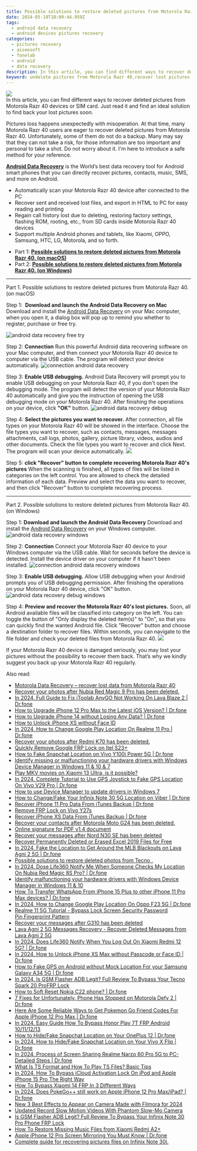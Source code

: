```yaml
---
title: Possible solutions to restore deleted pictures from Motorola Razr 40.
date: 2024-05-19T18:09:44.959Z
tags: 
  - android data recovery
  - android devices pictures recovery
categories: 
  - pictures recovery
  - aiseesoft
  - fonelab
  - android
  - data recovery
description: In this article, you can find different ways to recover deleted pictures from Motorola Razr 40 devices or SIM card. Just read it and find an ideal solution to find back your lost pictures soon.
keyword: undelete pictures from Motorola Razr 40,recover lost pictures from Motorola Razr 40,regain missing pictures,restore deleted pictures on Motorola Razr 40,android pictures retrieval,Motorola Razr 40 pictures recovery,how do i recover pictures on Motorola Razr 40,Motorola Razr 40 reset but recover pictures,recover pictures from Motorola Razr 40,how to recover pictures in Motorola Razr 40,how to get back deleted pictures Motorola Razr 40 phone,how to recover deleted pictures in Motorola Razr 40
---
```


<img src="https://img0mobiles.techidaily.com/images/best-assets/devices/motorola/motorola-razr-40/1.jpg" class="atpl-imgstyle"  />

<div class="atpl-content atpl-for-fonelab-android recover-pictures">

<div class="atpl-post-description-part-1">
In this article, you can find different ways to recover deleted pictures from Motorola Razr 40 devices or SIM card. Just read it and find an ideal solution to find back your lost pictures soon.
</div>

<div class="atpl-post-description-part-2">
<div class="tpl-content-sub-paragraph-normal">
  <p>
    Pictures loss happens unexpectedly with misoperation. At that time, many Motorola Razr 40 users are eager to recover deleted pictures from Motorola Razr 40. Unfortunately, some of them do not do a backup. Many may say that they can not take a risk, for those information are too important and personal to take a shot. Do not worry about it. I'm here to introduce a safe method for your reference.
  </p>
</div>
</div>

<div class="atpl-post-description-part-3">
<div class="tpl-content-sub-paragraph-content">
  <p>
    <a href="https://tools.techidaily.com/aiseesoft-android-data-recovery/" ><strong>Android Data Recovery</strong></a> is the World’s best data recovery tool for Android smart phones that you can directly recover pictures, contacts, music, SMS, and more on Android.
  </p>
</div>
<div class="tpl-content-sub-paragraph-content">
  <ul class="tpl-content-sub-paragraph-ul-style">
    <li>Automatically scan your Motorola Razr 40 device after connected to the PC</li>
    <li>Recover sent and received lost files, and export in HTML to PC for easy reading and printing</li>
    <li>Regain call history lost due to deleting, restoring factory settings, flashing ROM, rooting, etc., from SD cards inside Motorola Razr 40 devices</li>
    <li>Support multiple Android phones and tablets, like Xiaomi, OPPO, Samsung, HTC, LG, Motorola, and so forth.</li>
  </ul>
</div>
</div>

<ul>
  <li>Part 1: <strong><a href="#p1"> Possible solutions to restore deleted pictures from Motorola Razr 40.  (on macOS)</a></strong></li>
  <li>Part 2: <strong><a href="#p2"> Possible solutions to restore deleted pictures from Motorola Razr 40.  (on Windows)</a></strong></li>
</ul>



<!-- Part 1 -->
<a id="p1" name="p1" ></a><hr>

<div>
  <span class="atpl-step-part-style">Part 1. Possible solutions to restore deleted pictures from Motorola Razr 40. (on macOS)</span>
</div>  

<span class="atpl-stepstyle-a"><span>Step 1: </span></span> <strong>Download and launch the Android Data Recovery on Mac</strong>
Download and install the <a href="https://tools.techidaily.com/aiseesoft-android-data-recovery/" >Android Data Recovery</a> on your Mac computer, when you open it, a dialog box will pop up to remind you whether to register, purchase or free try.

<img src="https://tools.techidaily.com/images/apps/aiseesoft/android-data-recovery/mac-free-try.png" class="atpl-imgstyle" alt="android data recovery free try" />

<span class="atpl-stepstyle-a"><span>Step 2: </span></span> <strong>Connection</strong>
Run this powerful Android data recovering software on your Mac computer, and then connect your Motorola Razr 40 device to computer via the USB cable. The program will detect your device automatically.
<img src="https://tools.techidaily.com/images/apps/aiseesoft/android-data-recovery/mac-connection-interface.jpg" class="atpl-imgstyle" alt="connection android data recovery" />

<span class="atpl-stepstyle-a"><span>Step 3: </span></span> <strong>Enable USB debugging.</strong>
Android Data Recovery will prompt you to enable USB debugging on your Motorola Razr 40, if you don't open the debugging mode. The program will detect the version of your Motorola Razr 40 automatically and give you the instruction of opening the USB debugging mode on your Motorola Razr 40. After finishing the operations on your device, click <strong>"OK"</strong> button.
<img src="https://tools.techidaily.com/images/apps/aiseesoft/android-data-recovery/mac-android-usb-debug.jpg"  class="atpl-imgstyle" alt="android data recovery debug" />

<span class="atpl-stepstyle-a"><span>Step 4: </span></span> <strong>Select the pictures you want to recover.</strong>
After connection, all file types on your Motorola Razr 40 will be showed in the interface. Choose the file types you want to recover, such as contacts, messages, messages attachments, call logs, photos, gallery, picture library, videos, audios and other documents. Check the file types you want to recover and click Next. The program will scan your device automatically.
<img src="https://tools.techidaily.com/images/apps/aiseesoft/android-data-recovery/mac-choose-type-photos.jpg" class="atpl-imgstyle"  />

<span class="atpl-stepstyle-a"><span>Step 5: </span></span> <strong>click "Recover" button to  complete recovering Motorola Razr 40's pictures</strong>
When the scanning is finished, all types of files will be listed in categories on the left control. You are allowed to check the detailed information of each data. Preview and select the data you want to recover, and then click "Recover" button to complete recovering process.


<a id="p2" name="p2"></a><hr>

<!-- Part 2 -->
<div>
  <span class="atpl-step-part-style">Part 2. Possible solutions to restore deleted pictures from Motorola Razr 40. (on Windows)</span>
</div>

<span class="atpl-stepstyle-a"><span>Step 1: </span></span> <strong>Download and launch the Android Data Recovery</strong>
Download and install the <a href="https://tools.techidaily.com/aiseesoft-android-data-recovery/" >Android Data Recovery</a> on your Windows computer.
<img src="https://tools.techidaily.com/images/apps/aiseesoft/android-data-recovery/win-start-interface.png"  class="atpl-imgstyle" alt="android data recovery windows" />

<span class="atpl-stepstyle-a"><span>Step 2: </span></span> <strong>Connection</strong>
Connect your Motorola Razr 40 device to your Windows computer via the USB cable. Wait for seconds before the device is detected. Install the device driver on your computer if it hasn't been installed.
<img src="https://tools.techidaily.com/images/apps/aiseesoft/android-data-recovery/win-connection-interface.png" class="atpl-imgstyle" alt="connection android data recovery windows" />

<span class="atpl-stepstyle-a"><span>Step 3: </span></span> <strong>Enable USB debugging.</strong>
Allow USB debugging when your Android prompts you of USB debugging permission. After finishing the operations on your Motorola Razr 40 device, click "OK" button.
<img src="https://tools.techidaily.com/images/apps/aiseesoft/android-data-recovery/win-android-usb-debug.png" class="atpl-imgstyle" alt="android data recovery debug windows" />

<span class="atpl-stepstyle-a"><span>Step 4: </span></span> <strong>Preview and recover the Motorola Razr 40's lost pictures.</strong>
Soon, all Android available files will be classified into category on the left. You can toggle the button of "Only display the deleted item(s)" to "On", so that you can quickly find the wanted Android file. Click "Recover" button and choose a destination folder to recover files. Within seconds, you can navigate to the file folder and check your deleted files from Motorola Razr 40.
<img src="https://tools.techidaily.com/images/apps/aiseesoft/android-data-recovery/win-recover-photos.png" class="atpl-imgstyle"  />

<div class="atpl-post-description-part-4">
<div class="tpl-content-sub-paragraph-normal">
  <p>
    If your Motorola Razr 40 device is damaged seriously, you may lost your pictures without the possibility to recover them back. That’s why we kindly suggest you back up your Motorola Razr 40 regularly.
  </p>
</div>
</div>

<ins class="adsbygoogle"
     style="display:block"
     data-ad-client="ca-pub-7571918770474297"
     data-ad-slot="8358498916"
     data-ad-format="auto"
     data-full-width-responsive="true"></ins>



</div>
<ins class="adsbygoogle"
    style="display:block"
    data-ad-format="autorelaxed"
    data-ad-client="ca-pub-7571918770474297"
    data-ad-slot="1223367746"></ins>

<span class="atpl-alsoreadstyle">Also read:</span>
<div><ul>
<li><a href="https://review-topics.techidaily.com/motorola-data-recovery-recover-lost-data-from-motorola-razr-40-by-fonelab-android-recover-data/"><u>Motorola Data Recovery – recover lost data from Motorola Razr 40</u></a></li>
<li><a href="https://review-topics.techidaily.com/recover-your-photos-after-nubia-red-magic-9-pro-has-been-deleted-by-fonelab-android-recover-photos/"><u>Recover your photos after Nubia Red Magic 9 Pro has been deleted.</u></a></li>
<li><a href="https://review-topics.techidaily.com/in-2024-full-guide-to-fix-itoolab-anygo-not-working-on-lava-blaze-2-drfone-by-drfone-virtual-android/"><u>In 2024, Full Guide to Fix iToolab AnyGO Not Working On Lava Blaze 2 | Dr.fone</u></a></li>
<li><a href="https://review-topics.techidaily.com/how-to-upgrade-iphone-12-pro-max-to-the-latest-ios-version-drfone-by-drfone-ios-system-repair-ios-system-repair/"><u>How to Upgrade iPhone 12 Pro Max to the Latest iOS Version? | Dr.fone</u></a></li>
<li><a href="https://review-topics.techidaily.com/how-to-upgrade-iphone-14-without-losing-any-data-drfone-by-drfone-ios-system-repair-ios-system-repair/"><u>How to Upgrade iPhone 14 without Losing Any Data? | Dr.fone</u></a></li>
<li><a href="https://review-topics.techidaily.com/how-to-unlock-iphone-xs-without-face-id-by-drfone-ios-unlock-ios-unlock/"><u>How to Unlock iPhone XS without Face ID</u></a></li>
<li><a href="https://review-topics.techidaily.com/in-2024-how-to-change-google-play-location-on-realme-11-pro-drfone-by-drfone-virtual-android/"><u>In 2024, How to Change Google Play Location On Realme 11 Pro | Dr.fone</u></a></li>
<li><a href="https://review-topics.techidaily.com/recover-your-photos-after-redmi-k70-has-been-deleted-by-fonelab-android-recover-photos/"><u>Recover your photos after Redmi K70 has been deleted.</u></a></li>
<li><a href="https://review-topics.techidaily.com/quickly-remove-google-frp-lock-on-itel-s23plus-by-drfone-android-unlock-remove-google-frp/"><u>Quickly Remove Google FRP Lock on Itel S23+</u></a></li>
<li><a href="https://review-topics.techidaily.com/how-to-fake-snapchat-location-on-vivo-y100i-power-5g-drfone-by-drfone-virtual-android/"><u>How to Fake Snapchat Location on Vivo Y100i Power 5G | Dr.fone</u></a></li>
<li><a href="https://review-topics.techidaily.com/identify-missing-or-malfunctioning-your-hardware-drivers-with-windows-device-manager-in-windows-11-and-10-and-7-by-drivereasy-guide/"><u>Identify missing or malfunctioning your hardware drivers with Windows Device Manager in Windows 11 & 10 & 7</u></a></li>
<li><a href="https://review-topics.techidaily.com/play-mkv-movies-on-xiaomi-13-ultra-is-it-possible-by-aiseesoft-video-converter-play-mkv-on-android/"><u>Play MKV movies on Xiaomi 13 Ultra, is it possible?</u></a></li>
<li><a href="https://review-topics.techidaily.com/in-2024-complete-tutorial-to-use-gps-joystick-to-fake-gps-location-on-vivo-v29-pro-drfone-by-drfone-virtual-android/"><u>In 2024, Complete Tutorial to Use GPS Joystick to Fake GPS Location On Vivo V29 Pro | Dr.fone</u></a></li>
<li><a href="https://review-topics.techidaily.com/how-to-use-device-manager-to-update-drivers-in-windows-7-by-drivereasy-guide/"><u>How to use Device Manager to update drivers in Windows 7</u></a></li>
<li><a href="https://review-topics.techidaily.com/how-to-changefake-your-infinix-note-30-5g-location-on-viber-drfone-by-drfone-virtual-android/"><u>How to Change/Fake Your Infinix Note 30 5G Location on Viber | Dr.fone</u></a></li>
<li><a href="https://review-topics.techidaily.com/recover-iphone-11-pro-data-from-itunes-backup-drfone-by-drfone-ios-data-recovery-ios-data-recovery/"><u>Recover iPhone 11 Pro Data From iTunes Backup | Dr.fone</u></a></li>
<li><a href="https://review-topics.techidaily.com/remove-frp-lock-on-vivo-y27s-by-drfone-android-unlock-remove-google-frp/"><u>Remove FRP Lock on Vivo Y27s</u></a></li>
<li><a href="https://review-topics.techidaily.com/recover-iphone-xs-data-from-itunes-backup-drfone-by-drfone-ios-data-recovery-ios-data-recovery/"><u>Recover iPhone XS Data From iTunes Backup | Dr.fone</u></a></li>
<li><a href="https://review-topics.techidaily.com/recover-your-contacts-after-motorola-moto-g24-has-been-deleted-by-fonelab-android-recover-contacts/"><u>Recover your contacts after Motorola Moto G24 has been deleted.</u></a></li>
<li><a href="https://review-topics.techidaily.com/online-signature-for-pdf-v14-document-by-ldigisigner-sign-a-pdf-sign-a-pdf/"><u>Online signature for PDF v1.4 document</u></a></li>
<li><a href="https://review-topics.techidaily.com/recover-your-messages-after-nord-n30-se-has-been-deleted-by-fonelab-android-recover-messages/"><u>Recover your messages after Nord N30 SE has been deleted</u></a></li>
<li><a href="https://review-topics.techidaily.com/recover-permanently-deleted-or-erased-excel-2019-files-for-free-by-stellar-guide/"><u>Recover Permanently Deleted or Erased Excel 2019 Files for Free</u></a></li>
<li><a href="https://review-topics.techidaily.com/in-2024-fake-the-location-to-get-around-the-mlb-blackouts-on-lava-agni-2-5g-drfone-by-drfone-virtual-android/"><u>In 2024, Fake the Location to Get Around the MLB Blackouts on Lava Agni 2 5G | Dr.fone</u></a></li>
<li><a href="https://review-topics.techidaily.com/possible-solutions-to-restore-deleted-photos-from-tecno-by-fonelab-android-recover-photos/"><u>Possible solutions to restore deleted photos from Tecno .</u></a></li>
<li><a href="https://review-topics.techidaily.com/in-2024-dose-life360-notify-me-when-someone-checks-my-location-on-nubia-red-magic-8s-pro-drfone-by-drfone-virtual-android/"><u>In 2024, Dose Life360 Notify Me When Someone Checks My Location On Nubia Red Magic 8S Pro? | Dr.fone</u></a></li>
<li><a href="https://review-topics.techidaily.com/identify-malfunctioning-your-hardware-drivers-with-windows-device-manager-in-windows-11-and-10-by-drivereasy-guide/"><u>Identify malfunctioning your hardware drivers with Windows Device Manager in Windows 11 & 10</u></a></li>
<li><a href="https://review-topics.techidaily.com/how-to-transfer-whatsapp-from-iphone-15-plus-to-other-iphone-11-pro-max-devices-drfone-by-drfone-transfer-whatsapp-from-ios-transfer-whatsapp-from-ios/"><u>How To Transfer WhatsApp From iPhone 15 Plus to other iPhone 11 Pro Max devices? | Dr.fone</u></a></li>
<li><a href="https://review-topics.techidaily.com/in-2024-how-to-change-google-play-location-on-oppo-f23-5g-drfone-by-drfone-virtual-android/"><u>In 2024, How to Change Google Play Location On Oppo F23 5G | Dr.fone</u></a></li>
<li><a href="https://review-topics.techidaily.com/realme-11-5g-tutorial-bypass-lock-screen-security-password-pin-fingerprint-pattern-by-drfone-android-unlock-android-unlock/"><u>Realme 11 5G Tutorial - Bypass Lock Screen,Security Password Pin,Fingerprint,Pattern</u></a></li>
<li><a href="https://review-topics.techidaily.com/recover-your-messages-after-g310-has-been-deleted-by-fonelab-android-recover-messages/"><u>Recover your messages after G310 has been deleted</u></a></li>
<li><a href="https://review-topics.techidaily.com/lava-agni-2-5g-messages-recovery-recover-deleted-messages-from-lava-agni-2-5g-by-fonelab-android-recover-messages/"><u>Lava Agni 2 5G Messages Recovery - Recover Deleted Messages from Lava Agni 2 5G</u></a></li>
<li><a href="https://review-topics.techidaily.com/in-2024-does-life360-notify-when-you-log-out-on-xiaomi-redmi-12-5g-drfone-by-drfone-virtual-android/"><u>In 2024, Does Life360 Notify When You Log Out On Xiaomi Redmi 12 5G? | Dr.fone</u></a></li>
<li><a href="https://iphone-unlock.techidaily.com/in-2024-how-to-unlock-iphone-xs-max-without-passcode-or-face-id-drfone-by-drfone-ios/"><u>In 2024, How to Unlock iPhone XS Max without Passcode or Face ID | Dr.fone</u></a></li>
<li><a href="https://android-location.techidaily.com/how-to-fake-gps-on-android-without-mock-location-for-your-samsung-galaxy-a34-5g-drfone-by-drfone-virtual/"><u>How to Fake GPS on Android without Mock Location For your Samsung Galaxy A34 5G | Dr.fone</u></a></li>
<li><a href="https://bypass-frp.techidaily.com/in-2024-is-gsm-flasher-adb-legit-full-review-to-bypass-your-tecno-spark-20-profrp-lock-by-drfone-android/"><u>In 2024, Is GSM Flasher ADB Legit? Full Review To Bypass Your Tecno Spark 20 ProFRP Lock</u></a></li>
<li><a href="https://techidaily.com/how-to-soft-reset-nokia-c22-phone-drfone-by-drfone-reset-android-reset-android/"><u>How to Soft Reset Nokia C22 phone? | Dr.fone</u></a></li>
<li><a href="https://howto.techidaily.com/7-fixes-for-unfortunately-phone-has-stopped-on-motorola-defy-2-drfone-by-drfone-fix-android-problems-fix-android-problems/"><u>7 Fixes for Unfortunately, Phone Has Stopped on Motorola Defy 2 | Dr.fone</u></a></li>
<li><a href="https://ios-pokemon-go.techidaily.com/here-are-some-reliable-ways-to-get-pokemon-go-friend-codes-for-apple-iphone-12-pro-max-drfone-by-drfone-virtual-ios/"><u>Here Are Some Reliable Ways to Get Pokemon Go Friend Codes For Apple iPhone 12 Pro Max | Dr.fone</u></a></li>
<li><a href="https://bypass-frp.techidaily.com/in-2024-easy-guide-how-to-bypass-honor-play-7t-frp-android-10111213-by-drfone-android/"><u>In 2024, Easy Guide How To Bypass Honor Play 7T FRP Android 10/11/12/13</u></a></li>
<li><a href="https://location-social.techidaily.com/how-to-hidefake-snapchat-location-on-your-oneplus-12-drfone-by-drfone-virtual-android/"><u>How to Hide/Fake Snapchat Location on Your OnePlus 12 | Dr.fone</u></a></li>
<li><a href="https://location-social.techidaily.com/in-2024-how-to-hidefake-snapchat-location-on-your-vivo-x-flip-drfone-by-drfone-virtual-android/"><u>In 2024, How to Hide/Fake Snapchat Location on Your Vivo X Flip | Dr.fone</u></a></li>
<li><a href="https://screen-mirror.techidaily.com/in-2024-process-of-screen-sharing-realme-narzo-60-pro-5g-to-pc-detailed-steps-drfone-by-drfone-android/"><u>In 2024, Process of Screen Sharing Realme Narzo 60 Pro 5G to PC- Detailed Steps | Dr.fone</u></a></li>
<li><a href="https://ai-editing-video.techidaily.com/what-is-ts-format-and-how-to-play-ts-files-basic-tips/"><u>What Is TS Format and How To Play TS Files? Basic Tips</u></a></li>
<li><a href="https://activate-lock.techidaily.com/in-2024-how-to-bypass-icloud-activation-lock-on-ipod-and-apple-iphone-15-pro-the-right-way-by-drfone-ios/"><u>In 2024, How To Bypass iCloud Activation Lock On iPod and Apple iPhone 15 Pro The Right Way</u></a></li>
<li><a href="https://bypass-frp.techidaily.com/how-to-bypass-xiaomi-14-frp-in-3-different-ways-by-drfone-android/"><u>How To Bypass Xiaomi 14 FRP In 3 Different Ways</u></a></li>
<li><a href="https://iphone-location.techidaily.com/in-2024-does-pokegoplusplus-still-work-on-apple-iphone-12-pro-maxipad-drfone-by-drfone-virtual-ios/"><u>In 2024, Does PokeGo++ still work on Apple iPhone 12 Pro Max/iPad? | Dr.fone</u></a></li>
<li><a href="https://ai-video-editing.techidaily.com/new-3-best-effects-to-appear-on-camera-made-with-filmora-for-2024/"><u>New 3 Best Effects to Appear on Camera Made with Filmora for 2024</u></a></li>
<li><a href="https://ai-editing-video.techidaily.com/updated-record-slow-motion-videos-with-phantom-slow-mo-camera/"><u>Updated Record Slow Motion Videos With Phantom Slow-Mo Camera</u></a></li>
<li><a href="https://bypass-frp.techidaily.com/is-gsm-flasher-adb-legit-full-review-to-bypass-your-infinix-note-30-pro-phone-frp-lock-by-drfone-android/"><u>Is GSM Flasher ADB Legit? Full Review To Bypass Your Infinix Note 30 Pro Phone FRP Lock</u></a></li>
<li><a href="https://blog-min.techidaily.com/how-to-restore-missing-music-files-from-xiaomi-redmi-a2plus-by-fonelab-android-recover-music/"><u>How To  Restore Missing Music Files from Xiaomi Redmi A2+</u></a></li>
<li><a href="https://screen-mirror.techidaily.com/apple-iphone-12-pro-screen-mirroring-you-must-know-drfone-by-drfone-ios/"><u>Apple iPhone 12 Pro Screen Mirroring You Must Know | Dr.fone</u></a></li>
<li><a href="https://phone-solutions.techidaily.com/complete-guide-for-recovering-pictures-files-on-infinix-note-30i-by-fonelab-android-recover-pictures/"><u>Complete guide for recovering pictures files on Infinix Note 30i.</u></a></li>
</ul></div>


